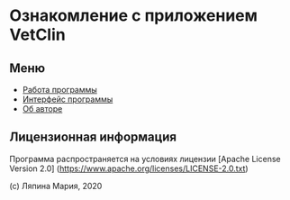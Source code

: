 # Ознакомление с приложением VetClin

## Меню 

- [Работа программы](/sitepage/page.md)
- [Интерфейс программы](/sitepage/skreen.md)
- [Об авторе](/sitepage/lic.md)
## Лицензионная информация 

Программа распространяется на условиях лицензии [Apache License Version 2.0] 
(https://www.apache.org/licenses/LICENSE-2.0.txt) 

(c) Ляпина Мария, 2020
